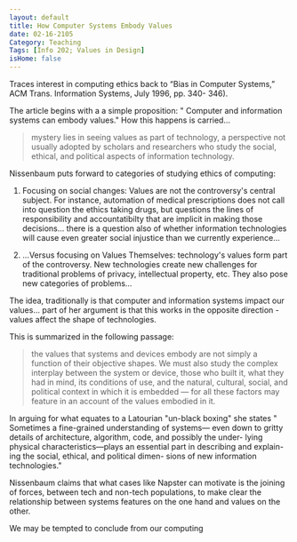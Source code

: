 ```yaml
---
layout: default
title: How Computer Systems Embody Values 
date: 02-16-2105
Category: Teaching
Tags: [Info 202; Values in Design]
isHome: false
--- 
```


Traces interest in computing ethics back to “Bias in Computer Systems,” ACM Trans. Information Systems, July 1996, pp. 340-
346).

The article begins with a a simple proposition:  " Computer and information systems can embody values." How this happens is carried... 

> mystery lies in seeing values as part of technology,
a perspective not usually adopted by scholars and researchers who study the social, ethical, and political aspects of information technology. 

Nissenbaum puts forward to categories of studying ethics of computing: 

1. Focusing on social changes:  Values are not the controversy's central subject. For instance, automation of medical prescriptions does not call into question the ethics taking drugs, but questions the lines of responsibility and accountatibilty that are implicit in making those decisions... there is a question also of whether information technologies will cause even greater social injustice than we currently experience... 

2. ...Versus focusing on Values Themselves: technology's values form part of the controversy. New technologies create new challenges for traditional problems of privacy, intellectual property, etc. They also pose new categories of problems... 

The idea, traditionally is that computer and information systems impact our values... part of her argument is that this works in the opposite direction - values affect the shape of technologies. 

This is summarized in the following passage: 

> the values that systems and devices embody are not simply
a function of their objective shapes. We
must also study the complex interplay
between the system or device, those who
built it, what they had in mind, its conditions of use, and the natural, cultural, social, and political context in which it
is embedded — for all these factors may feature in an account of the values embodied in it.

In arguing for what equates to a Latourian "un-black boxing" she states " Sometimes
a fine-grained understanding of systems—
even down to gritty details of architecture,
algorithm, code, and possibly the under-
lying physical characteristics—plays an
essential part in describing and explain-
ing the social, ethical, and political dimen-
sions of new information technologies."

Nissenbaum claims that what cases like Napster can motivate is the joining of forces, between tech and non-tech populations, to make clear the relationship between systems features on the one hand and values on the other. 

We may be tempted to conclude from our computing 